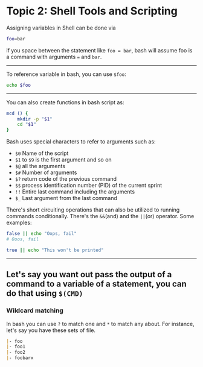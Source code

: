 # Topic 2: Shell Tools and Scripting

Assigning variables in Shell can be done via

```bash
foo=bar
```

if you space between the statement like `foo = bar`, bash will assume foo is a command with arguments `=` and `bar`.

---

To reference variable in bash, you can use `$foo`:

```bash
echo $foo
```

---

You can also create functions in bash script as:

```bash
mcd () {
    mkdir -p "$1"
    cd "$1"
}
```

Bash uses special characters to refer to arguments such as:

- `$0` Name of the script
- `$1` to `$9` is the first argument and so on
- `$@` all the arguments
- `$#` Number of arguments
- `$?` return code of the previous command
- `$$` process identification number (PID) of the current sprint
- `!!` Entire last command including the arguments
- `$_` Last argument from the last command

There's short circuiting operations that can also be utilized to running commands conditionally.
There's the `&&`(and) and the `||`(or) operator. Some examples:

```bash
false || echo "Oops, fail"
# Ooos, fail

true || echo "This won't be printed"
```

---
Let's say you want out pass the output of a command to a variable of a statement, you can do that using `$(CMD)`
---

### Wildcard matching 
In bash you can use `?` to match one and `*` to match any about. 
For instance, let's say you have these sets of file. 
```md
|- foo
|- foo1
|- foo2
|- foobarx
```